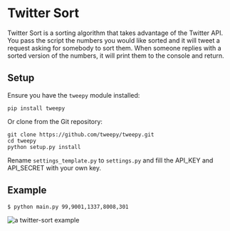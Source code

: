 Twitter Sort
==========

Twitter Sort is a sorting algorithm that takes advantage of the Twitter API.
You pass the script the numbers you would like sorted and it will tweet
a request asking for somebody to sort them. When someone replies with
a sorted version of the numbers, it will print them to the console 
and return.

Setup
-----
Ensure you have the `tweepy` module installed:

    pip install tweepy

Or clone from the Git repository:

    git clone https://github.com/tweepy/tweepy.git
    cd tweepy
    python setup.py install

Rename `settings_template.py` to `settings.py` and fill the API_KEY and
API_SECRET with your own key.

Example
-------

```shell
$ python main.py 99,9001,1337,8008,301
```

![a twitter-sort example](https://raw.githubusercontent.com/ExPHAT/twitter-sort/master/demo.png)
